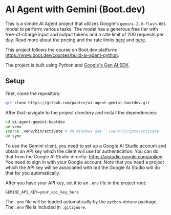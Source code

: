 # AI Agent with Gemini (Boot.dev)

This is a simple AI Agent project that utilizes Google's `gemini-2.0-flash-001` model to perform various tasks. The model has a generous free tier with free-of-charge input and output tokens and a rate limit of 200 requests per day. Read more about the pricing and the rate limits [here](https://ai.google.dev/gemini-api/docs/pricing) and [here](https://ai.google.dev/gemini-api/docs/rate-limits).

This project follows the course on Boot.dev
platform: https://www.boot.dev/courses/build-ai-agent-python.

The project is built using Python and
[Google's Gen AI SDK](https://googleapis.github.io/python-genai/).

## Setup

First, clone the repository:

```bash
git clone https://github.com/paatre/ai-agent-gemini-bootdev.git
```

After that navigate to the project directory and install the dependencies:

```bash
cd ai-agent-gemini-bootdev
uv venv
source .venv/bin/activate # On Windows use `.\venv\Scripts\activate`
uv sync
```

To use the Gemini client, you need to set up a Google AI Studio account and
obtain an API key which the client will use for authentication. You can do that
from the Google AI Studio directly: https://aistudio.google.com/apikey. You
need to sign in with your Google account. Note that you need a project which
the API key will be associated with but the Google AI Studio will do that for
you automatically.

After you have your API key, set it to an `.env` file in the project root:

```env
GEMINI_API_KEY=your_api_key_here
```

The `.env` file will be loaded automatically by the `python-dotenv` package.
The `.env` file is included in `.gitignore`.
